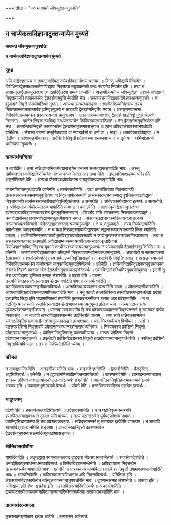+++
title = "१० मायामते जीवन्मुक्तयनुपपत्तिः"

+++


## न चाप्येकत्वविज्ञानादुक्तन्यायेन मुच्यते

**मायामते जीवन्मुक्तयनुपपत्तिः**

**न चाप्येकत्वविज्ञानादुक्तन्यायेन मुच्यते**

### **सुधा**

अपि चाद्वैतज्ञानस्य न तावद्यागादिवद्राजसेवादिवद्वा मोक्षसाधनत्वम् । किन्तु अविद्याविरोधित्वेन । विरोधिनाऽद्वैतसाक्षात्कारेणाविद्यायां निवृत्तायां तदुपादानको बन्धः स्वयमेव निवर्तत इति । तथा च साक्षात्कृताद्वैतानामुत्तरक्षण एव देहादिद्वैतदर्शनाभावः प्राप्नोति । अङ्गीक्रियते च जीवन्मुक्तिः ॥ ज्ञानेनाविद्यायां निवृत्तायामपि तत्संस्कारेण द्वैतदर्शनानुवृत्तिर्भवतीति चेन्न । संस्कारस्याविद्याकार्यत्वेऽवस्थानानुपपत्तेः । न ह्युपादाने निवृत्ते कार्यमवस्थितं दृष्टम् । अन्यथा सत्यत्वप्रसङ्गः । ज्ञानोदयेऽप्यनिवृत्तस्य तस्य निवर्तकान्तराभावात्सर्वदा(ऽनिवृ)नुवृत्तौ न कदाऽपि द्वैतदर्शननिवृत्तिः स्यात् । असङ्गस्यात्मना विनैवाविद्यासम्बन्धेन संस्काराश्रयत्वं चायुक्तमेव ॥ एतेन प्रारब्धकर्मवशाद् द्वैतदर्शना(ऽनिवृ)नुवृत्तिरित्यपि निरस्तम् । ज्ञानेन निवृत्ताऽप्यविद्या दग्धपटन्यायेन किञ्चित्कालमवतिष्ठते । तेन द्वैतदर्शनानुवृत्तिर्घटत इति चेन्न । आत्यन्तिकनिवृत्तौ कारणाभावेन द्वैतदर्शनानुपरमप्रसङ्गात् ॥ एतेन अविद्यालेशावस्थानपक्षोऽपि प्रतिक्षिप्तः । लेशश्च पटस्य तन्तुरिवावयवो वा स्यात्प्रदेशो वा धर्मो वा । नाद्यः । अकार्यत्वादविद्यायाः । न द्वितीयः । प्रदेशानङ्गीकारात् । प्रदेशिनो निवृत्तौ प्रदेशावस्थानासम्भवाच्च । न तृतीयः । धर्मिणोऽपगमे धर्मानपगमानुपपत्तेः ।

### **वाक्यार्थचन्द्रिका**

न तावदिति । तथा सति ज्ञानानिवर्त्यत्वप्रसङ्गेन बन्धस्य सत्यत्वप्रसङ्गादिति भावः । अस्तु तर्ह्यैक्यज्ञानस्याविद्याविरोधित्वेन मोक्षसाधनत्वमित्यत आह तथा चेति । इष्टापत्तिमाशङ्क्य परिहरति अङ्गीक्रियते वेति । अन्यथा पौरुषेयब्रह्मोपदेशानां वातपुत्रीयत्वप्रसङ्गादिति भावः ।

मण्डनमिश्रमतमुत्थापयति ज्ञानेनेति ॥ तत्संस्कारेणेति । यथा भ्रमणक्रियायां निवृत्तायामपि तत्संस्काराच्चक्रभ्रमणानुवृत्तिर्यथा वा निवृत्तसर्पभ्रमस्यापि तत्संस्काराद्भयकम्पाद्यनुवृत्तिस्तथाऽविद्यायां निवृत्तायामपि तत्संस्काराच्छरीराद्यनिवृत्तिर्युक्तेत्यर्थः ॥ अन्यथेति । अविद्याकार्यत्वाभाव इत्यर्थः ॥ सत्यत्वेति । अविद्यातत्कार्ययोरन्यतरत्वाभावादिति भावः ॥ न कदाऽपीति । साक्षात्कृताद्वैतानामुत्तरक्षण इवान्यदाऽप्यविद्यासंस्कारवशेन द्वैतानुवृत्तिसम्भवात् । किञ्चैवं सति संस्कारस्य निराश्रयत्वमापद्यते । नन्वविद्यासंस्कारस्याप्यविद्याश्रयभूतात्मैवाश्रयः स्यात् । संस्कारतदाधायकयोरेकाश्रयत्वात्तत्कथं तस्यानाश्रयत्वमित्यतो भवेदेतद्यद्यात्मनस्तदाश्रयत्वमुपपद्येत । न च तदुपपद्यते । तस्य निरवद्यत्वादिति भावेनोक्तम् असङ्गस्येति । न च यथा निरवद्यस्याप्यविद्याश्रयत्वं तद्वत्संस्काराश्रयत्वमपि किन्न स्यादिति वाच्यम् । अपरिणामिनस्तस्याकार्यभूताविद्याश्रयत्वोपपत्तावपि न कार्यभूतसंस्काराश्रयत्वमित्याशयात् । तथा च संस्काराश्रयत्वघटकतयाऽपि अविद्यासम्बन्धस्याश्रयणीयत्वात्साक्षात्कृताद्वैतानां विरोधिज्ञानेनाविद्यानिवृत्त्यभ्युपगमे तदधीनसंस्काराश्रयत्वानुपपत्त्या न संस्कारादपि द्वैतदर्शनानुवृत्तिरिति भावः ॥ एतेनेति । कर्मणोऽप्यविद्याकार्यतया तन्निवृत्तौ निवृत्त्यवश्यम्भावेनावस्थानानुपपत्तेः । अकार्यत्वे च सत्यत्वापत्त्या द्वैतप्रसक्तेः । ज्ञानोदयेप्यनिवृत्तस्य सर्वदाऽप्यनिवृत्तिप्रसङ्गेन न कदापि द्वैतनिवृत्तिः स्यात् । असङ्गस्यात्मनो विनैवाविद्यासम्बन्धेन कर्माश्रयत्वं चायुक्तमित्युक्तदोषेणेत्यर्थः ॥ एतेनेति । ज्ञानेनाविद्यानिवृत्तावप्यनुवृत्तमानस्य लेशस्य निवृत्तौ कारणाभावेन द्वैतदर्शनानुपरमप्रसङ्गेनेत्यर्थः । एवमविद्यालेशस्थितिरनुपपन्नेत्युक्तम् । इदानीं तु लेश एवाविद्याया दुर्निरूप इत्याह लेशश्चेति ॥ प्रदेशो वेति । पटस्य तन्त्वतिरिक्तहस्तवितस्त्याद्यवच्छेद्यभागवदिति शेषः ॥ अकार्यत्वादिति । घटादिवत्सावयवत्वानङ्गीकारादित्यर्थः । अनादितयाऽवयवानारभ्यत्वादिति यावत् ॥ प्रदेशानङ्गीकारादिति । अवयवातिरिक्तप्रदेशानामप्रामाणिकत्वादिति भावः । ननु पटादौ तन्त्वतिरिक्ता हस्तवितस्त्याद्यवच्छेद्याः प्रदेशाः प्रत्यक्षेणैव सिद्धा इति नाप्रामाणिकत्वं तेषामिति कुतस्तदनङ्गीकार इत्यत आह प्रदेशानामिति । न च पटनिवृत्त्यनन्तरमपि हस्तवितस्त्याद्यवच्छेद्यभागावस्थानमनुभूयत इति वाच्यम् । तस्य पटान्तरत्वेन पूर्वपटप्रदेशत्वानङ्गीकारात् । पटसद्भावदशायामेव हि तत्र प्रदेशत्वव्यवहारस्तन्निवृत्त्यनन्तरं तु खण्डपट इत्येव व्यवहारात् । न चात्रापि खण्डाविद्यावस्थानमेव तर्ह्यस्त्विति वाच्यम् । तथा सति तन्निवर्तकाभावेन सर्वदाऽनिवृत्तिप्रसक्त्या द्वैतदर्शनानुपरमप्रसङ्ग इत्याशयात् । यद्वा निरवयवेत्यत्र विणीयम् । अतो न पटरूपप्रदेशिनो निवृत्तावपि प्रदेशानामवस्थानदर्शनात्तत्र व्यभिचारः । निरवयवस्य प्रदेशिनो निवृत्तौ प्रदेशावस्थानानुपलब्धेः । प्रदेशिनामित्युक्तिस्तु व्याप्त्याभिप्राया । अन्यत्र प्रदेशिनां निवृत्तौ प्रदेशावस्थानानुपलब्धेः । प्रकृतेऽपि प्रदेशिनोऽज्ञानस्य निवृत्तौ तत्प्रदेशावस्थानानुपपत्तिरिति । क्वचित्तु प्रदेशिनो निवृत्तावित्यपि पाठः । तत्र न किञ्चिदेतदिति ध्येयम् ।

### **परिमल** 

न तावद्यागादिवदिति । अनङ्गीकारादिति भावः । शङ्कते ज्ञानेनेति ॥ द्वैतदर्शनेनेति । द्वैतदृष्टिर् अवृत्तिरित्यर्थः ॥ एतेनेति । न ह्युपादानमित्यादिनोक्तन्यायेनेत्यर्थः ॥ कारणाभावेनेति । ज्ञानादन्यस्याभावाज् ज्ञानस्य तद्विषये त्वयाऽप्रयोजकीकृतत्वादित्यर्थः ॥ एतेनेति । आत्यन्तिकनिवृत्तिहेत्वभावकथनेनेत्यर्थः ॥ अवयव इति । उपादानभूतोऽवयवो वेत्यर्थः ॥ प्रदेशो वेति । हस्तवितस्त्यादिरूप एकदेश इत्यर्थः ।

### **यादुपत्यम्**

प्रदेशो वेति । हस्तवितस्त्यादिरिवेत्यर्थः ॥ प्रदेशावस्थानेति । न च पटनिवृत्त्यनन्तरमपि हस्तवितस्त्याद्यवस्थानं दृश्यत सति वाच्यम् । तस्य पटान्तरत्वेन पूर्वपटप्रदेशत्वाभावात् । पटानिवृत्तिदशायामेव हि तत्र प्रदेशत्वव्यवहारः । तन्निवृत्त्यनन्तरं तु खण्डपट इत्येवेति ज्ञातव्यम् । न चात्रापि खण्डाविद्यावस्थानमिति शङ्क्यम् । आत्यन्तिकनिवृत्तौ कारणाभावेन द्वैतदर्शनानुपरमप्रसङ्गादित्युक्तदोषप्रसङ्गात् ।

### **श्रीनिवासतीर्थीया**

यागादिवदिति । अदृष्टद्वारा स्वर्गसाधनत्ववद् दृष्टद्वारा मोक्षसाधनत्वमित्यर्थः ॥ राजसेवादिवदिति । धनाद्यैहिकपुरुषार्थसाधनत्ववदित्यर्थः ॥ विनैवाविद्यासम्बन्धेनेति । अविद्यायाश्च निवृत्तत्वेन तत्सम्बन्धस्यैवाभावादिति भावः । एतेनेति । प्रारब्धकर्मणामप्यविद्याकार्यत्वेन तन्निवृत्तौ तेषामवस्थानायोगादिति भावः ॥ आत्यन्तिकेति । कञ्चित्कालमवस्थिताया अपि निवृत्तावित्यर्थः ॥ प्रतिक्षिप्त इति । लेशस्याप्यविद्याकार्यत्वेन तन्निवृत्ताववस्थानानुपपत्तेरिति भावः । दूषणान्तरमाह लेशश्चेति ॥ अवयव इति । अविद्याया इति शेषः ॥ प्रदेश इति । हस्तवितस्त्यादिवदित्यर्थः ॥ अकार्यत्वादिति । द्रव्योपादनस्यैवावयवत्वेनाविद्यायाश्चानादित्वेनाकार्यतया तदवयवाभावादिति भावः ।

### **वाक्यार्थरत्नमाला**

कुतस्तदनङ्गीकार इत्यत आहेति । इत्यरुचेर् आहेत्यर्थः ।

